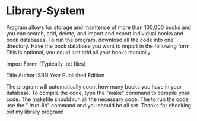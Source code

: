# Library-System
Program allows for storage and maintence of more than 100,000 books and you can search, add, delete, and import and export individual books and book databases. To run the program, download all the code into one directory. Have the book database you want to import in the following form. This is optional, you could just add all your books manually. 

Import Form: (Typically .txt files)

Title
Author
ISBN
Year Published
Edition

The program will automatically count how many books you have in your database. To compile the code, type the "make" command to compile your code. The makefile should run all the necessary code. The to run the code use the "./run-lib" command and you should be all set. Thanks for checking out my library program!
